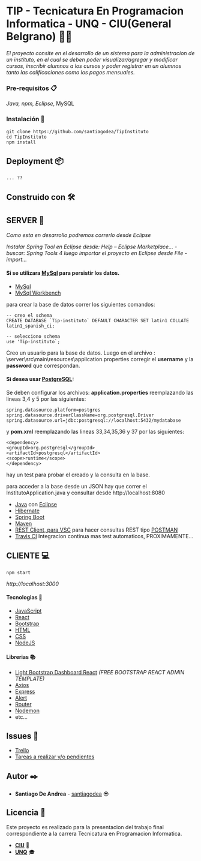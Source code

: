 # TIP - Tecnicatura En Programacion Informatica - UNQ - CIU(General Belgrano) 👨‍💻

_El proyecto consite en el desarrollo de un sistema para la administracion de un instituto, en el cual se deben poder visualizar/agregar y modificar cursos, inscribir alumnos a los cursos y poder registrar en un alumnos tanto las calificaciones como los pagos mensuales._

### Pre-requisitos 📋

_Java, npm, Eclipse_, MySQL


### Instalación 🔧

```
git clone https://github.com/santiagodea/TipInstituto
cd TipInstituto
npm install

```

## Deployment 📦

```
... ??

```

## Construido con 🛠️

## SERVER 💾
_Como esta en desarrollo podremos correrlo desde Eclipse_

_Instalar Spring Tool en Eclipse desde: Help – Eclipse Marketplace… - buscar: Spring Tools 4_
_luego importar el proyecto en Eclipse desde File - import..._

#### Si se utilizara [MySql](https://dev.mysql.com/downloads/installer/) para persistir los datos.

* [MySql](https://dev.mysql.com/downloads/installer/)
* [MySql Workbench](https://www.mysql.com/products/workbench/)

para crear la base de datos correr los siguientes comandos:
```
-- creo el schema
CREATE DATABASE `Tip-instituto` DEFAULT CHARACTER SET latin1 COLLATE latin1_spanish_ci;

-- selecciono schema
use 'Tip-instituto`;

```
Creo un usuario para la base de datos.
Luego en el archivo : \server\src\main\resources\application.properties corregir el **username** y la **password** que correspondan.

#### Si desea usar [PostgreSQL](https://www.postgresql.org/):
Se deben configurar los archivos: 
**application.properties** reemplazando las lineas 3,4 y 5 por las siguientes:
```
spring.datasource.platform=postgres
spring.datasource.driverClassName=org.postgresql.Driver 
spring.datasource.url=jdbc:postgresql://localhost:5432/mydatabase
```


y **pom.xml** reemplazando las lineas 33,34,35,36 y 37 por las siguientes:
```
<dependency>
<groupId>org.postgresql</groupId>
<artifactId>postgresql</artifactId>
<scope>runtime</scope>
</dependency>
```


hay un test para probar el creado y la consulta en la base.

para acceder a la base desde un JSON hay que correr el InstitutoApplication.java
y consultar desde http://localhost:8080



* [Java](https://www.java.com/es/) con [Eclipse](https://www.eclipse.org)
* [Hibernate](https://hibernate.org/)
* [Spring Boot](https://spring.io/projects/spring-boot)
* [Maven](https://maven.apache.org/)
* [REST Client, para VSC](https://marketplace.visualstudio.com/items?itemName=humao.rest-client) para hacer consultas REST tipo [POSTMAN](https://www.getpostman.com/)
* [Travis CI](https://travis-ci.org/santiagodea/TipInstituto) Integracion continua mas test automaticos, PROXIMAMENTE...

## CLIENTE 💻

```
npm start

```
_http://localhost:3000_

#### Tecnologias 📲
* [JavaScript](https://www.javascript.com/)
* [React](https://es.reactjs.org/)
* [Bootstrap](https://getbootstrap.com/)
* [HTML](https://developer.mozilla.org/es/docs/HTML/HTML5/HTML5_lista_elementos)
* [CSS](https://www.w3schools.com/css/)
* [NodeJS](https://nodejs.org/es/)

#### Librerias 📚
* [Light Bootstrap Dashboard React](https://www.creative-tim.com/product/light-bootstrap-dashboard-react)
_(FREE BOOTSTRAP REACT ADMIN TEMPLATE)_
* [Axios](https://www.npmjs.com/package/axios)
* [Express](https://www.npmjs.com/package/express)
* [Alert](https://www.npmjs.com/package/react-alert)
* [Router](https://www.npmjs.com/package/router)
* [Nodemon](https://www.npmjs.com/package/nodemon)
* etc...

## Issues 📝

* [Trello](https://trello.com/b/OBJgheWj/tip)
* [Tareas a realizar y/o pendientes](https://github.com/santiagodea/TipInstituto/blob/master/Documentacion-Apuntes/Tareas%20a%20Realizar%20API.md)

## Autor ✒️

* **Santiago De Andrea** - [santiagodea](https://github.com/santiagodea) 😎


## Licencia 📄

Este proyecto es realizado para la presentacion del trabajo final correspondiente a la carrera Tecnicatura en Programacion Informatica.
* [**CIU**](https://www.facebook.com/centrointer.universitario) 🏫
* [**UNQ**](http://www.unq.edu.ar/) 🎓



